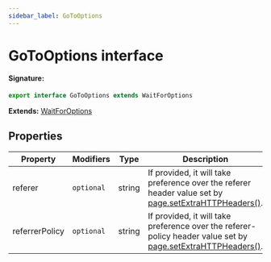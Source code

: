 ```yaml
---
sidebar_label: GoToOptions
---
```


# GoToOptions interface

#### Signature:

```typescript
export interface GoToOptions extends WaitForOptions
```

**Extends:** [WaitForOptions](./puppeteer.waitforoptions.md)

## Properties

| Property       | Modifiers             | Type   | Description                                                                                                                                             | Default |
| -------------- | --------------------- | ------ | ------------------------------------------------------------------------------------------------------------------------------------------------------- | ------- |
| referer        | <code>optional</code> | string | If provided, it will take preference over the referer header value set by [page.setExtraHTTPHeaders()](./puppeteer.page.setextrahttpheaders.md).        |         |
| referrerPolicy | <code>optional</code> | string | If provided, it will take preference over the referer-policy header value set by [page.setExtraHTTPHeaders()](./puppeteer.page.setextrahttpheaders.md). |         |
